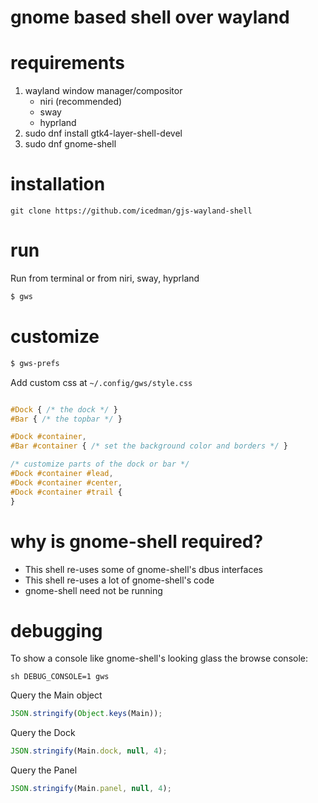 # gnome based shell over wayland

# requirements
1. wayland window manager/compositor
	* niri (recommended)
	* sway
	* hyprland
2. sudo dnf install gtk4-layer-shell-devel
3. sudo dnf gnome-shell

# installation

```git clone https://github.com/icedman/gjs-wayland-shell```

# run

Run from terminal or from niri, sway, hyprland
```sh
$ gws
```

# customize

```sh
$ gws-prefs
```

Add custom css at ```~/.config/gws/style.css```

```css

#Dock { /* the dock */ }
#Bar { /* the topbar */ }

#Dock #container,
#Bar #container { /* set the background color and borders */ }

/* customize parts of the dock or bar */
#Dock #container #lead,
#Dock #container #center,
#Dock #container #trail {
}

```

# why is gnome-shell required?
* This shell re-uses some of gnome-shell's dbus interfaces
* This shell re-uses a lot of gnome-shell's code
* gnome-shell need not be running


# debugging

To show a console like gnome-shell's looking glass the browse console:

```sh DEBUG_CONSOLE=1 gws```

Query the Main object

```js
JSON.stringify(Object.keys(Main));
```

Query the Dock

```js
JSON.stringify(Main.dock, null, 4);
```

Query the Panel

```js
JSON.stringify(Main.panel, null, 4);
```
